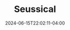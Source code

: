 ---
title: Seussical
Theatre: The Island Theater
Venue: The Island Theater
Season: 2024
date: 2024-06-15T22:02:11-04:00
opening_date: 2024-06-28
closing_date: 2024-07-07
showtimes:
  - 2024-06-28 19:30:00
  - 2024-06-29 19:30:00
  - 2024-06-30 14:00:00
  - 2024-07-02 19:30:00
  - 2024-07-05 19:30:00
  - 2024-07-06 19:30:00
  - 2024-07-07 14:00:00
  - 2024-07-07 18:00:00
featured_image: 2024-Seussical.webp
featured_image_alt: "Poster for 'Seussical The Musical' showcasing three actors in bright, cheerful costumes against a vibrant blue striped background."
featured_image_caption: "Dive into the colorful and imaginative world of 'Seussical The Musical' at The Island Theater, where fantasy and fun meet on stage this summer."
featured_image_attr: 
featured_image_attr_link: 
program:
Website: 
Tickets: https://www.theislandtheater.com/seussical-the-musical-tickets
show_details: 
cast:
crew:
orchestra:
genres: 
Description: 
---